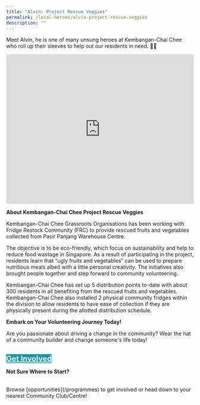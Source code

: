 ```yaml
---
title: "Alvin: Project Rescue Veggies"
permalink: /local-heroes/alvin-project-rescue-veggies
description: ""
---
```

Meet Alvin, he is one of many unsung heroes at Kembangan-Chai Chee who roll up their sleeves to help out our residents in need. 👏🏼 

<iframe allowfullscreen="" frameborder="0" src="https://www.youtube.com/embed/9mMqH-aZjso" height="400" width="100%"></iframe>

<b>	About Kembangan-Chai Chee Project Rescue Veggies</b>

Kembangan-Chai Chee Grassroots Organisations has been working with Fridge Restock Community (FRC) to provide rescued fruits and vegetables collected from Pasir Panjang Warehouse Centre.

The objective is to be eco-friendly, which focus on sustainability and help to reduce food wastage in Singapore. As a result of participating in the project, residents learn that “ugly fruits and vegetables” can be used to prepare nutritious meals albeit with a little personal creativity. The initiatives also brought people together and step forward to community volunteering.

Kembangan-Chai Chee  has set up 5 distribution points to-date with about 300 residents in all benefiting from the rescued fruits and vegetables. Kembangan-Chai Chee  also installed 2 physical community fridges within the division to allow residents to have ease of collection if they are physically present during the allotted distribution schedule.

<p><b>Embark on Your Volunteering Journey Today!</b></p>
Are you passionate about driving a change in the community? Wear the hat of a community builder and change someone's life today!
	
<div style="padding:30px 0 0 0">
	<a href="https://go.gov.sg/mpcvolunteer" style="font-size:20px; width:35%; height:60px; background-color:#0899AA; color:white" class="bp-button"><b>Get Involved</b></a>
</div> 

<div>
	<p><b>	Not Sure Where to Start?</b></p>
<br>Browse [opportunities](/programmes) to get involved or head down to your nearest Community Club/Centre!
	</div>